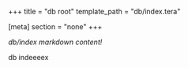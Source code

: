 +++
title = "db root"
template_path = "db/index.tera"

[meta]
section = "none"
+++

*db/index markdown content!*

db indeeeex